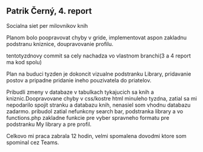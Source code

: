 <h2>Patrik Černý, 4. report</h2>
<p>Socialna siet per milovnikov knih</p>

<p>Planom bolo poopravovat chyby v gride, implementovat aspon zakladnu podstranu kniznice, doupravovanie profilu. </p>

tentotyzdnovy commit sa cely nachadza vo vlastnom branchi(3 a 4 report ma kod spolu)

<p>Plan na buduci tyzden je dokoncit vizualne podstranku Library, pridavanie postov a pripadne pridanie ineho pouzivatela do priatelov. </p>

<p> Pribudli zmeny v databaze v tabulkach tykajucich sa knih a kniznic.Doopravovane chyby v css/kostre html minuleho tyzdna,
  zatial sa mi nepodarilo spojit stranku a databazu knih, nenasiel som vhodnu databazu zadarmo. pribudol zatial nefunkcny search bar, podstranka library a vo
functions.php zakladne funkcie pre vyber spravneho formatu pre podstranku My library a pre profil. </p>

Celkovo mi praca zabrala 12 hodin, velmi spomalena dovodmi ktore som spominal cez Teams.
